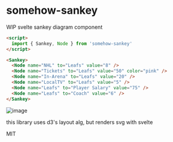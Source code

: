# somehow-sankey

WIP svelte sankey diagram component

```html
<script>
  import { Sankey, Node } from 'somehow-sankey'
</script>

<Sankey>
  <Node name="NHL" to="Leafs" value="8" />
  <Node name="Tickets" to="Leafs" value="50" color="pink" />
  <Node name="In-Arena" to="Leafs" value="20" />
  <Node name="LocalTV" to="Leafs" value="5" />
  <Node name="Leafs" to="Player Salary" value="75" />
  <Node name="Leafs" to="Coach" value="6" />
</Sankey>
```

![image](https://user-images.githubusercontent.com/399657/81346980-47569f80-9089-11ea-9ac7-5ca72ce25dbc.png)

this library uses d3's layout alg, but renders svg with svelte

MIT
